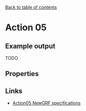 [Back to table of contents](../index.md)

# Action 05

## Example output

TODO

## Properties

## Links
- [Action05 NewGRF specifications](https://newgrf-specs.tt-wiki.net/wiki/Action5)
